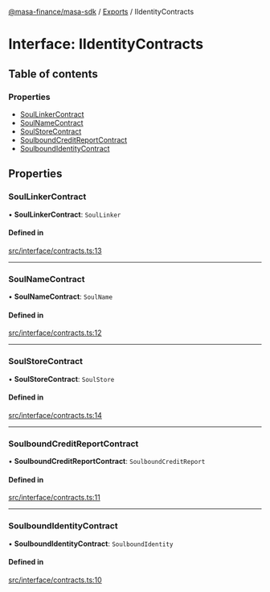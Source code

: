 [@masa-finance/masa-sdk](../README.md) / [Exports](../modules.md) / IIdentityContracts

# Interface: IIdentityContracts

## Table of contents

### Properties

- [SoulLinkerContract](IIdentityContracts.md#soullinkercontract)
- [SoulNameContract](IIdentityContracts.md#soulnamecontract)
- [SoulStoreContract](IIdentityContracts.md#soulstorecontract)
- [SoulboundCreditReportContract](IIdentityContracts.md#soulboundcreditreportcontract)
- [SoulboundIdentityContract](IIdentityContracts.md#soulboundidentitycontract)

## Properties

### SoulLinkerContract

• **SoulLinkerContract**: `SoulLinker`

#### Defined in

[src/interface/contracts.ts:13](https://github.com/masa-finance/masa-sdk/blob/a638602/src/interface/contracts.ts#L13)

___

### SoulNameContract

• **SoulNameContract**: `SoulName`

#### Defined in

[src/interface/contracts.ts:12](https://github.com/masa-finance/masa-sdk/blob/a638602/src/interface/contracts.ts#L12)

___

### SoulStoreContract

• **SoulStoreContract**: `SoulStore`

#### Defined in

[src/interface/contracts.ts:14](https://github.com/masa-finance/masa-sdk/blob/a638602/src/interface/contracts.ts#L14)

___

### SoulboundCreditReportContract

• **SoulboundCreditReportContract**: `SoulboundCreditReport`

#### Defined in

[src/interface/contracts.ts:11](https://github.com/masa-finance/masa-sdk/blob/a638602/src/interface/contracts.ts#L11)

___

### SoulboundIdentityContract

• **SoulboundIdentityContract**: `SoulboundIdentity`

#### Defined in

[src/interface/contracts.ts:10](https://github.com/masa-finance/masa-sdk/blob/a638602/src/interface/contracts.ts#L10)
